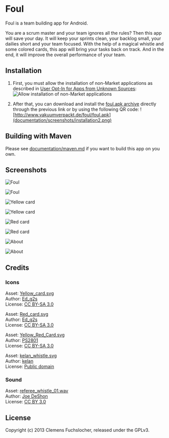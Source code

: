 # Foul

Foul is a team building app for Android.

You are a scrum master and your team ignores all the rules? Then this app will save your day. It will keep your sprints clean, your backlog small, your dailies short and your team focused. With the help of a magical whistle and some colored cards, this app will bring your tasks back on track. And in the end, it will improve the overall performance of your team.

## Installation

1. First, you must allow the installation of non-Market applications as described in [User Opt-In for Apps from Unknown Sources](https://developer.android.com/distribute/open.html#unknown-sources): ![Allow installation of non-Market applications](documentation/screenshots/installation1.png)

2. After that, you can download and install the [foul.apk archive](http://www.vakuumverpackt.de/foul/foul.apk) directly through the previous link or by using the following QR code: ![http://www.vakuumverpackt.de/foul/foul.apk](documentation/screenshots/installation2.png)

## Building with Maven

Please see [documentation/maven.md](documentation/maven.md) if you want to build this app on you own.

## Screenshots

![Foul](documentation/screenshots/foul1.png)

![Foul](documentation/screenshots/foul2.png)

![Yellow card](documentation/screenshots/foul-yellow-card1.png)

![Yellow card](documentation/screenshots/foul-yellow-card2.png)

![Red card](documentation/screenshots/foul-red-card1.png)

![Red card](documentation/screenshots/foul-red-card2.png)

![About](documentation/screenshots/foul-about1.png)

![About](documentation/screenshots/foul-about2.png)

## Credits

### Icons

Asset: [Yellow_card.svg](https://commons.wikimedia.org/wiki/File:Yellow_card.svg)  
Author: [Ed_g2s](https://commons.wikimedia.org/wiki/User:Ed_g2s)  
License: [CC BY-SA 3.0](https://creativecommons.org/licenses/by-sa/3.0/)  

Asset: [Red_card.svg](https://commons.wikimedia.org/wiki/File:Red_card.svg)  
Author: [Ed_g2s](https://commons.wikimedia.org/wiki/User:Ed_g2s)  
License: [CC BY-SA 3.0](https://creativecommons.org/licenses/by-sa/3.0/)  

Asset: [Yellow_Red_Card.svg](https://commons.wikimedia.org/wiki/File:Yellow_Red_Card.svg)  
Author: [PS2801](https://commons.wikimedia.org/wiki/User:PS2801)  
License: [CC BY-SA 3.0](https://creativecommons.org/licenses/by-sa/3.0/)  

Asset: [kelan_whistle.svg](https://openclipart.org/detail/5370/whistle-by-kelan)  
Author: [kelan](https://openclipart.org/user-detail/kelan)  
License: [Public domain](https://en.wikipedia.org/wiki/Public_domain)  

### Sound

Asset: [referee_whistle_01.wav](http://www.freesound.org/people/joedeshon/sounds/78508/)  
Author: [Joe DeShon](http://www.joedeshon.com/)  
License: [CC BY 3.0](https://creativecommons.org/licenses/by/3.0/)  

## License

Copyright (c) 2013 Clemens Fuchslocher, released under the GPLv3.
